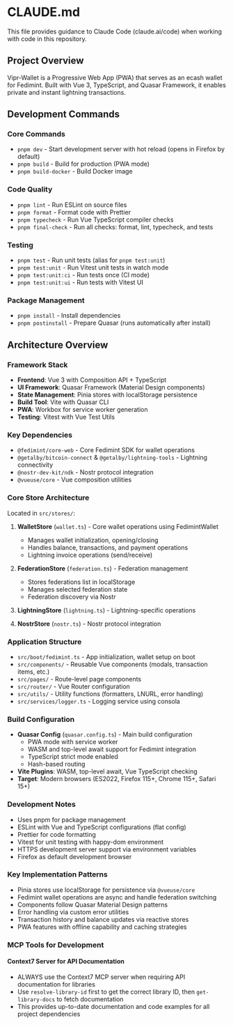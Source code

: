 # CLAUDE.md

This file provides guidance to Claude Code (claude.ai/code) when working with code in this repository.

## Project Overview

Vipr-Wallet is a Progressive Web App (PWA) that serves as an ecash wallet for Fedimint. Built with Vue 3, TypeScript, and Quasar Framework, it enables private and instant lightning transactions.

## Development Commands

### Core Commands
- `pnpm dev` - Start development server with hot reload (opens in Firefox by default)
- `pnpm build` - Build for production (PWA mode)
- `pnpm build-docker` - Build Docker image

### Code Quality
- `pnpm lint` - Run ESLint on source files
- `pnpm format` - Format code with Prettier  
- `pnpm typecheck` - Run Vue TypeScript compiler checks
- `pnpm final-check` - Run all checks: format, lint, typecheck, and tests

### Testing
- `pnpm test` - Run unit tests (alias for `pnpm test:unit`)
- `pnpm test:unit` - Run Vitest unit tests in watch mode
- `pnpm test:unit:ci` - Run tests once (CI mode)
- `pnpm test:unit:ui` - Run tests with Vitest UI

### Package Management
- `pnpm install` - Install dependencies
- `pnpm postinstall` - Prepare Quasar (runs automatically after install)

## Architecture Overview

### Framework Stack
- **Frontend**: Vue 3 with Composition API + TypeScript
- **UI Framework**: Quasar Framework (Material Design components)
- **State Management**: Pinia stores with localStorage persistence
- **Build Tool**: Vite with Quasar CLI
- **PWA**: Workbox for service worker generation
- **Testing**: Vitest with Vue Test Utils

### Key Dependencies
- `@fedimint/core-web` - Core Fedimint SDK for wallet operations
- `@getalby/bitcoin-connect` & `@getalby/lightning-tools` - Lightning connectivity
- `@nostr-dev-kit/ndk` - Nostr protocol integration
- `@vueuse/core` - Vue composition utilities

### Core Store Architecture
Located in `src/stores/`:

1. **WalletStore** (`wallet.ts`) - Core wallet operations using FedimintWallet
   - Manages wallet initialization, opening/closing
   - Handles balance, transactions, and payment operations
   - Lightning invoice operations (send/receive)

2. **FederationStore** (`federation.ts`) - Federation management
   - Stores federations list in localStorage
   - Manages selected federation state
   - Federation discovery via Nostr

3. **LightningStore** (`lightning.ts`) - Lightning-specific operations
4. **NostrStore** (`nostr.ts`) - Nostr protocol integration

### Application Structure
- `src/boot/fedimint.ts` - App initialization, wallet setup on boot
- `src/components/` - Reusable Vue components (modals, transaction items, etc.)
- `src/pages/` - Route-level page components
- `src/router/` - Vue Router configuration
- `src/utils/` - Utility functions (formatters, LNURL, error handling)
- `src/services/logger.ts` - Logging service using consola

### Build Configuration
- **Quasar Config** (`quasar.config.ts`) - Main build configuration
  - PWA mode with service worker
  - WASM and top-level await support for Fedimint integration
  - TypeScript strict mode enabled
  - Hash-based routing
- **Vite Plugins**: WASM, top-level await, Vue TypeScript checking
- **Target**: Modern browsers (ES2022, Firefox 115+, Chrome 115+, Safari 15+)

### Development Notes
- Uses pnpm for package management
- ESLint with Vue and TypeScript configurations (flat config)
- Prettier for code formatting
- Vitest for unit testing with happy-dom environment
- HTTPS development server support via environment variables
- Firefox as default development browser

### Key Implementation Patterns
- Pinia stores use localStorage for persistence via `@vueuse/core`
- Fedimint wallet operations are async and handle federation switching
- Components follow Quasar Material Design patterns
- Error handling via custom error utilities
- Transaction history and balance updates via reactive stores
- PWA features with offline capability and caching strategies

### MCP Tools for Development

#### Context7 Server for API Documentation
- ALWAYS use the Context7 MCP server when requiring API documentation for libraries
- Use `resolve-library-id` first to get the correct library ID, then `get-library-docs` to fetch documentation
- This provides up-to-date documentation and code examples for all project dependencies
